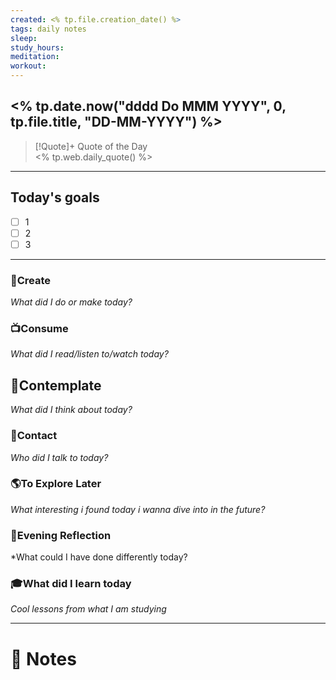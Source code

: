 ```yaml
---
created: <% tp.file.creation_date() %>
tags: daily notes
sleep: 
study_hours: 
meditation: 
workout: 
---
```



## <% tp.date.now("dddd Do MMM YYYY", 0, tp.file.title, "DD-MM-YYYY") %>


> [!Quote]+ Quote of the Day  
> <% tp.web.daily_quote() %>

--- 
## Today's goals

- [ ] 1
- [ ] 2
- [ ] 3

---

### 🎨Create
*What did I do or make today?*

  
### 📺Consume
*What did I read/listen to/watch today?*

  
## 💭Contemplate
*What did I think about today?*


### 👬Contact
*Who did I talk to today?*

  
### 🌎To Explore Later
*What interesting i found today i wanna dive into in the future?*


### 🌃Evening Reflection
*What could I have done differently today?


### 🎓What did I learn today
*Cool lessons from what I am studying*

---
# 📝 Notes


